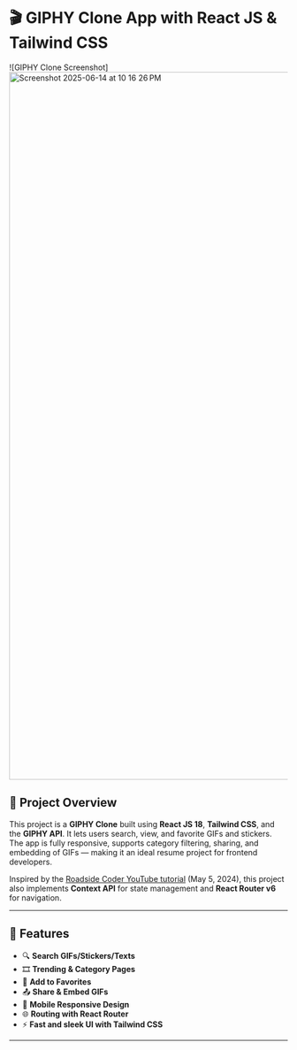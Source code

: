 # 🎬 GIPHY Clone App with React JS & Tailwind CSS

![GIPHY Clone Screenshot]
<img width="1280" alt="Screenshot 2025-06-14 at 10 16 26 PM" src="https://github.com/user-attachments/assets/44ab77b1-6a15-4dc1-9c58-8be649e577b4" />

## 📌 Project Overview

This project is a **GIPHY Clone** built using **React JS 18**, **Tailwind CSS**, and the **GIPHY API**. It lets users search, view, and favorite GIFs and stickers. The app is fully responsive, supports category filtering, sharing, and embedding of GIFs — making it an ideal resume project for frontend developers.

Inspired by the [Roadside Coder YouTube tutorial](https://www.youtube.com/watch?v=<YouTubeVideoID>) (May 5, 2024), this project also implements **Context API** for state management and **React Router v6** for navigation.

---

## 🚀 Features

- 🔍 **Search GIFs/Stickers/Texts**
- 🎞️ **Trending & Category Pages**
- 💓 **Add to Favorites**
- 📤 **Share & Embed GIFs**
- 📱 **Mobile Responsive Design**
- 🌐 **Routing with React Router**
- ⚡ **Fast and sleek UI with Tailwind CSS**

---



